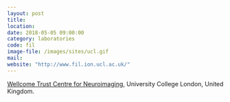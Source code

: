```yaml
---
layout: post
title:
location:
date: 2018-05-05 09:00:00
category: laboratories
code: fil
image-file: /images/sites/ucl.gif
mail:
website: "http://www.fil.ion.ucl.ac.uk/"
---
```

[Wellcome Trust Centre for Neuroimaging](http://www.fil.ion.ucl.ac.uk/), University College London, United Kingdom.
